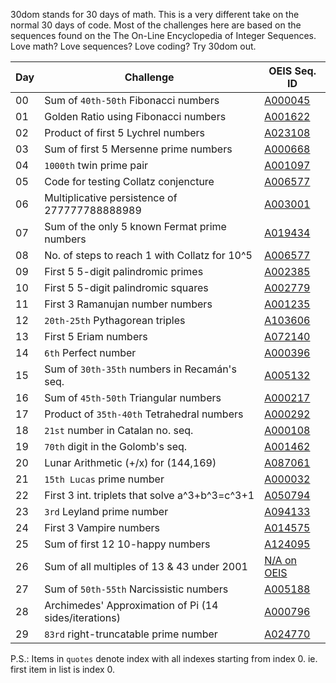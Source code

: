 30dom stands for 30 days of math. This is a very different take on the normal 30 days of code. Most of the challenges here are based on the sequences found on the The On-Line Encyclopedia of Integer Sequences. Love math? Love sequences? Love coding? Try 30dom out.


|Day|Challenge                                            |OEIS Seq. ID                       |
|---|-----------------------------------------------------|-----------------------------------|
|00 |Sum of ```40th-50th``` Fibonacci numbers             |[A000045](https://oeis.org/A000045)|
|01 |Golden Ratio using Fibonacci numbers                 |[A001622](https://oeis.org/A001622)|
|02 |Product of first 5 Lychrel numbers                   |[A023108](https://oeis.org/A023108)|
|03 |Sum of first 5 Mersenne prime numbers                |[A000668](https://oeis.org/A000668)|
|04 |```1000th``` twin prime pair                         |[A001097](https://oeis.org/A001097)|
|05 |Code for testing Collatz conjencture                 |[A006577](https://oeis.org/A006577)|
|06 |Multiplicative persistence of 277777788888989        |[A003001](https://oeis.org/A003001)|
|07 |Sum of the only 5 known Fermat prime numbers         |[A019434](https://oeis.org/A019434)|
|08 |No. of steps to reach 1 with Collatz for 10^5        |[A006577](https://oeis.org/A006577)|
|09 |First 5 5-digit palindromic primes                   |[A002385](https://oeis.org/A002385)|
|10 |First 5 5-digit palindromic squares                  |[A002779](https://oeis.org/A002779)|
|11 |First 3 Ramanujan number numbers                     |[A001235](https://oeis.org/A001235)|
|12 |```20th-25th``` Pythagorean triples                  |[A103606](https://oeis.org/A103606)|
|13 |First 5 Eriam numbers                                |[A072140](https://oeis.org/A072140)|
|14 |```6th``` Perfect number                             |[A000396](https://oeis.org/A000396)|
|15 |Sum of ```30th-35th``` numbers in Recamán's seq.     |[A005132](https://oeis.org/A005132)|
|16 |Sum of ```45th-50th``` Triangular numbers            |[A000217](https://oeis.org/A000217)|
|17 |Product of ```35th-40th``` Tetrahedral numbers       |[A000292](https://oeis.org/A000292)|
|18 |```21st``` number in Catalan no. seq.                |[A000108](https://oeis.org/A000108)|
|19 |```70th``` digit in the Golomb's seq.                |[A001462](https://oeis.org/A001462)|
|20 |Lunar Arithmetic (+/x) for (144,169)                 |[A087061](https://oeis.org/A087061)|
|21 |```15th Lucas``` prime number                        |[A000032](https://oeis.org/A000032)|
|22 |First 3 int. triplets that solve a^3+b^3=c^3+1       |[A050794](https://oeis.org/A050794)|
|23 |```3rd``` Leyland prime number                       |[A094133](https://oeis.org/A094133)|
|24 |First 3 Vampire numbers                              |[A014575](https://oeis.org/A014575)|
|25 |Sum of first 12 10-happy numbers                     |[A124095](https://oeis.org/A124095)|
|26 |Sum of all multiples of 13 & 43 under 2001           |[N/A on OEIS](#)                   |
|27 |Sum of ```50th-55th``` Narcissistic numbers          |[A005188](https://oeis.org/A005188)|
|28 |Archimedes' Approximation of Pi (14 sides/iterations)|[A000796](https://oeis.org/A000796)|
|29 |```83rd``` right-truncatable prime number            |[A024770](https://oeis.org/A024770)|

P.S.: Items in ```quotes``` denote index with all indexes starting from index 0. ie. first item in list is index 0. 
